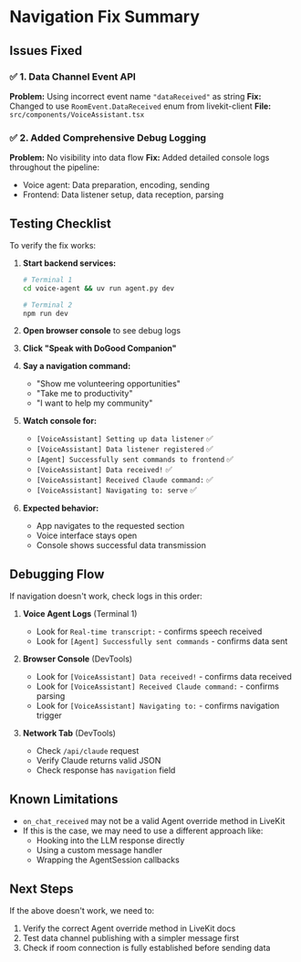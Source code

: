 # Navigation Fix Summary

## Issues Fixed

### ✅ 1. Data Channel Event API

**Problem:** Using incorrect event name `"dataReceived"` as string
**Fix:** Changed to use `RoomEvent.DataReceived` enum from livekit-client
**File:** `src/components/VoiceAssistant.tsx`

### ✅ 2. Added Comprehensive Debug Logging

**Problem:** No visibility into data flow
**Fix:** Added detailed console logs throughout the pipeline:

- Voice agent: Data preparation, encoding, sending
- Frontend: Data listener setup, data reception, parsing

## Testing Checklist

To verify the fix works:

1. **Start backend services:**

   ```bash
   # Terminal 1
   cd voice-agent && uv run agent.py dev

   # Terminal 2
   npm run dev
   ```

2. **Open browser console** to see debug logs

3. **Click "Speak with DoGood Companion"**

4. **Say a navigation command:**

   - "Show me volunteering opportunities"
   - "Take me to productivity"
   - "I want to help my community"

5. **Watch console for:**

   - `[VoiceAssistant] Setting up data listener` ✅
   - `[VoiceAssistant] Data listener registered` ✅
   - `[Agent] Successfully sent commands to frontend` ✅
   - `[VoiceAssistant] Data received!` ✅
   - `[VoiceAssistant] Received Claude command:` ✅
   - `[VoiceAssistant] Navigating to: serve` ✅

6. **Expected behavior:**
   - App navigates to the requested section
   - Voice interface stays open
   - Console shows successful data transmission

## Debugging Flow

If navigation doesn't work, check logs in this order:

1. **Voice Agent Logs** (Terminal 1)

   - Look for `Real-time transcript:` - confirms speech received
   - Look for `[Agent] Successfully sent commands` - confirms data sent

2. **Browser Console** (DevTools)

   - Look for `[VoiceAssistant] Data received!` - confirms data received
   - Look for `[VoiceAssistant] Received Claude command:` - confirms parsing
   - Look for `[VoiceAssistant] Navigating to:` - confirms navigation trigger

3. **Network Tab** (DevTools)
   - Check `/api/claude` request
   - Verify Claude returns valid JSON
   - Check response has `navigation` field

## Known Limitations

- `on_chat_received` may not be a valid Agent override method in LiveKit
- If this is the case, we may need to use a different approach like:
  - Hooking into the LLM response directly
  - Using a custom message handler
  - Wrapping the AgentSession callbacks

## Next Steps

If the above doesn't work, we need to:

1. Verify the correct Agent override method in LiveKit docs
2. Test data channel publishing with a simpler message first
3. Check if room connection is fully established before sending data
